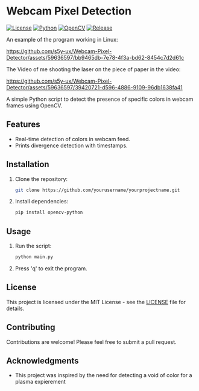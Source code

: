 # Webcam Pixel Detection

[![License](https://img.shields.io/badge/license-MIT-blue.svg)](https://opensource.org/licenses/MIT)
[![Python](https://img.shields.io/badge/python-3.6%20%7C%203.7%20%7C%203.8%20%7C%203.9-blue)](https://www.python.org/)
[![OpenCV](https://img.shields.io/badge/OpenCV-4.5.3-blue)](https://opencv.org/)
[![Release](https://img.shields.io/github/v/release/s5y-ux/Webcam-Pixel-Detector)](https://github.com/s5y-ux/Webcam-Pixel-Detector/releases)

An example of the program working in Linux:

https://github.com/s5y-ux/Webcam-Pixel-Detector/assets/59636597/bb9465db-7e78-4f3a-bd62-8454c7d2d61c

The Video of me shooting the laser on the piece of paper in the video:

https://github.com/s5y-ux/Webcam-Pixel-Detector/assets/59636597/39420721-d596-4886-9109-96db1638fa41



A simple Python script to detect the presence of specific colors in webcam frames using OpenCV.

## Features

- Real-time detection of colors in webcam feed.
- Prints divergence detection with timestamps.

## Installation

1. Clone the repository:

    ```bash
    git clone https://github.com/yourusername/yourprojectname.git
    ```

2. Install dependencies:

    ```bash
    pip install opencv-python
    ```

## Usage

1. Run the script:

    ```bash
    python main.py
    ```

2. Press 'q' to exit the program.

## License

This project is licensed under the MIT License - see the [LICENSE](LICENSE) file for details.

## Contributing

Contributions are welcome! Please feel free to submit a pull request.

## Acknowledgments

- This project was inspired by the need for detecting a void of color for a plasma expierement
